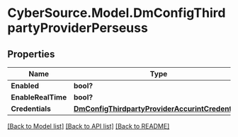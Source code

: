 # CyberSource.Model.DmConfigThirdpartyProviderPerseuss
## Properties

Name | Type | Description | Notes
------------ | ------------- | ------------- | -------------
**Enabled** | **bool?** |  | [optional] 
**EnableRealTime** | **bool?** |  | [optional] 
**Credentials** | [**DmConfigThirdpartyProviderAccurintCredentials**](DmConfigThirdpartyProviderAccurintCredentials.md) |  | [optional] 

[[Back to Model list]](../README.md#documentation-for-models) [[Back to API list]](../README.md#documentation-for-api-endpoints) [[Back to README]](../README.md)

